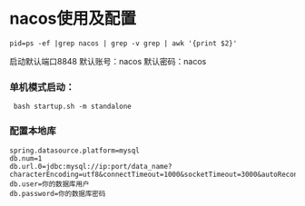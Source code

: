 # nacos使用及配置
```Plain Text
pid=ps -ef |grep nacos | grep -v grep | awk '{print $2}'
```
启动默认端口8848
默认账号：nacos
默认密码：nacos

### 单机模式启动：
```Plain Text
 bash startup.sh -m standalone
```
### 配置本地库
```Plain Text
spring.datasource.platform=mysql
db.num=1
db.url.0=jdbc:mysql://ip:port/data_name?characterEncoding=utf8&connectTimeout=1000&socketTimeout=3000&autoReconnect=true
db.user=你的数据库用户
db.password=你的数据库密码
```
